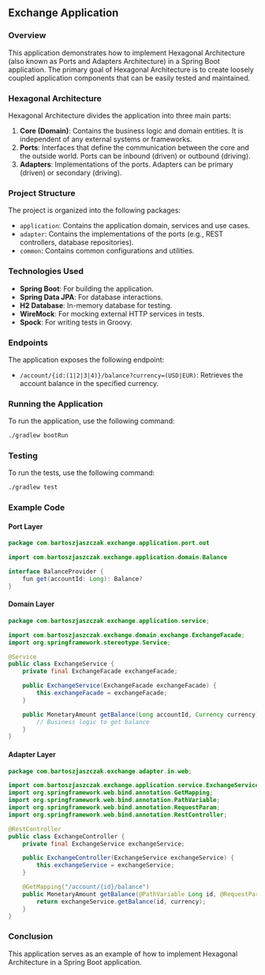 ## Exchange Application

### Overview

This application demonstrates how to implement Hexagonal Architecture (also known as Ports and Adapters Architecture) in a Spring Boot application. The primary goal of Hexagonal Architecture is to create loosely coupled application components that can be easily tested and maintained.

### Hexagonal Architecture

Hexagonal Architecture divides the application into three main parts:

1. **Core (Domain)**: Contains the business logic and domain entities. It is independent of any external systems or frameworks.
2. **Ports**: Interfaces that define the communication between the core and the outside world. Ports can be inbound (driven) or outbound (driving).
3. **Adapters**: Implementations of the ports. Adapters can be primary (driven) or secondary (driving).

### Project Structure

The project is organized into the following packages:

- `application`: Contains the application domain, services and use cases.
- `adapter`: Contains the implementations of the ports (e.g., REST controllers, database repositories).
- `common`: Contains common configurations and utilities.

### Technologies Used

- **Spring Boot**: For building the application.
- **Spring Data JPA**: For database interactions.
- **H2 Database**: In-memory database for testing.
- **WireMock**: For mocking external HTTP services in tests.
- **Spock**: For writing tests in Groovy.

### Endpoints

The application exposes the following endpoint:

- `/account/{id:(1|2|3|4)}/balance?currency=(USD|EUR)`: Retrieves the account balance in the specified currency.

### Running the Application

To run the application, use the following command:

```bash
./gradlew bootRun
```

### Testing

To run the tests, use the following command:

```bash
./gradlew test
```

### Example Code

#### Port Layer

```java
package com.bartoszjaszczak.exchange.application.port.out

import com.bartoszjaszczak.exchange.application.domain.Balance

interface BalanceProvider {
    fun get(accountId: Long): Balance?
}
```

#### Domain Layer

```java
package com.bartoszjaszczak.exchange.application.service;

import com.bartoszjaszczak.exchange.domain.exchange.ExchangeFacade;
import org.springframework.stereotype.Service;

@Service
public class ExchangeService {
    private final ExchangeFacade exchangeFacade;

    public ExchangeService(ExchangeFacade exchangeFacade) {
        this.exchangeFacade = exchangeFacade;
    }

    public MonetaryAmount getBalance(Long accountId, Currency currency) {
        // Business logic to get balance
    }
}
```

#### Adapter Layer

```java
package com.bartoszjaszczak.exchange.adapter.in.web;

import com.bartoszjaszczak.exchange.application.service.ExchangeService;
import org.springframework.web.bind.annotation.GetMapping;
import org.springframework.web.bind.annotation.PathVariable;
import org.springframework.web.bind.annotation.RequestParam;
import org.springframework.web.bind.annotation.RestController;

@RestController
public class ExchangeController {
    private final ExchangeService exchangeService;

    public ExchangeController(ExchangeService exchangeService) {
        this.exchangeService = exchangeService;
    }

    @GetMapping("/account/{id}/balance")
    public MonetaryAmount getBalance(@PathVariable Long id, @RequestParam Currency currency) {
        return exchangeService.getBalance(id, currency);
    }
}
```

### Conclusion

This application serves as an example of how to implement Hexagonal Architecture in a Spring Boot application.